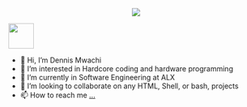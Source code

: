 <p align="center">
  <img src="https://capsule-render.vercel.app/api?text=Hey Everyone!🕹️&animation=fadeIn&type=waving&color=gradient&height=100"/>
</p>

<a href="https://www.instagram.com/dennis_mwachi/">
  <img height="50" src="https://www.iconfinder.com/icons/8545535/instagram_network_socialmedia_user_interface_icon"/>
</a>


- 👋 Hi, I’m Dennis Mwachi
- 👀 I’m interested in Hardcore coding and hardware programming
- 🌱 I’m currently in Software Engineering at ALX
- 💞️ I’m looking to collaborate on any HTML, Shell, or bash, projects
- 📫 How to reach me [...](https://www.linkedin.com/in/dennis-mwachi-a30013216/)

<!---
mwachi21/mwachi21 is a ✨ special ✨ repository because its `README.md` (this file) appears on your GitHub profile.
You can click the Preview link to take a look at your changes.
--->
